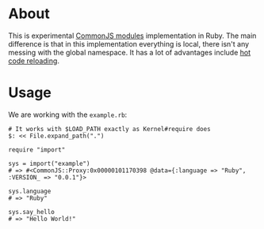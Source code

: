 # About

This is experimental [CommonJS modules](http://wiki.commonjs.org/wiki/Modules) implementation in Ruby. The main difference is that in this implementation everything is local, there isn't any messing with the global namespace. It has a lot of advantages include [hot code reloading](http://romeda.org/blog/2010/01/hot-code-loading-in-nodejs.html).

# Usage

We are working with the `example.rb`:

    # It works with $LOAD_PATH exactly as Kernel#require does
    $: << File.expand_path(".")

    require "import"

    sys = import("example")
    # => #<CommonJS::Proxy:0x00000101170398 @data={:language => "Ruby", :VERSION_ => "0.0.1"}>

    sys.language
    # => "Ruby"
    
    sys.say_hello
    # => "Hello World!"
